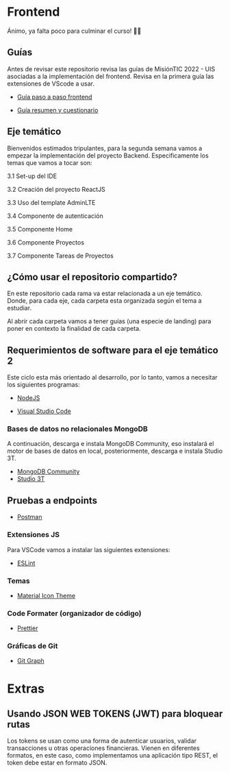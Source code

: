 # Frontend​

Ánimo, ya falta poco para culminar el curso! 💪💪

## Guías

Antes de revisar este repositorio revisa las guías de MisiónTIC 2022 - UIS asociadas a la implementación del frontend. Revisa en la primera guía las extensiones de VScode a usar.

- [Guía paso a paso frontend](https://lms.uis.edu.co/mintic2022/libros/2022/app-web/C4AM3%20-%20Frontend.pdf)

- [Guía resumen y cuestionario](https://lms.uis.edu.co/mintic2022/libros/2022/app-web/C4AM3%20-%20Recurso%20Educativo%20Digital.pdf)

## Eje temático

Bienvenidos estimados tripulantes, para la segunda semana vamos a empezar la implementación del proyecto Backend. Especificamente los temas que vamos a tocar son:

3.1 Set-up del IDE​

3.2 Creación del proyecto ReactJS​

3.3 Uso del template AdminLTE​

3.4 Componente de autenticación​

3.5 Componente Home​

3.6 Componente Proyectos​

3.7 Componente Tareas de Proyectos​

## ¿Cómo usar el repositorio compartido?

En este repositorio cada rama va estar relacionada a un eje temático. Donde, para cada eje, cada carpeta esta organizada según el tema a estudiar.

Al abrir cada carpeta vamos a tener guías (una especie de landing) para poner en contexto la finalidad de cada carpeta.

## Requerimientos de software para el eje temático 2

Este ciclo esta más orientado al desarrollo, por lo tanto, vamos a necesitar los siguientes programas:

- [NodeJS](https://nodejs.org/es/)

- [Visual Studio Code](https://code.visualstudio.com/)

### Bases de datos no relacionales MongoDB

A continuación, descarga e instala MongoDB Community, eso instalará el motor de bases de datos en local, posteriormente, descarga e instala Studio 3T.

- [MongoDB Community](https://www.mongodb.com/try/download/community)
- [Studio 3T](https://robomongo.org/)

## Pruebas a endpoints

- [Postman](https://www.postman.com/downloads/)

### Extensiones JS

Para VSCode vamos a instalar las siguientes extensiones:

- [ESLint](https://marketplace.visualstudio.com/items?itemName=dbaeumer.vscode-eslint)
  
### Temas

- [Material Icon Theme](https://marketplace.visualstudio.com/items?itemName=PKief.material-icon-theme)

### Code Formater (organizador de código)

- [Prettier](https://marketplace.visualstudio.com/items?itemName=esbenp.prettier-vscode)

### Gráficas de Git

- [Git Graph](https://marketplace.visualstudio.com/items?itemName=mhutchie.git-graph)

# Extras

## Usando JSON WEB TOKENS (JWT) para bloquear rutas

Los tokens se usan como una forma de autenticar usuarios, validar transacciones u otras operaciones financieras. Vienen en diferentes formatos, en este caso, como implementamos una aplicación tipo REST, el token debe estar en formato JSON.
